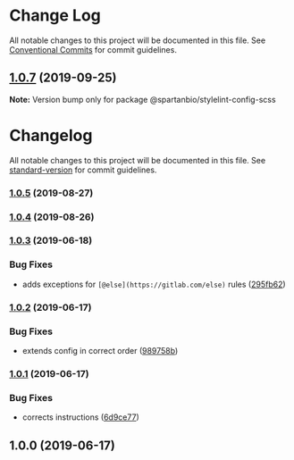 # Change Log

All notable changes to this project will be documented in this file.
See [Conventional Commits](https://conventionalcommits.org) for commit guidelines.

## [1.0.7](https://gitlab.com/spartanbio-ux/code-styles/compare/@spartanbio/stylelint-config-scss@1.0.6...@spartanbio/stylelint-config-scss@1.0.7) (2019-09-25)

**Note:** Version bump only for package @spartanbio/stylelint-config-scss





# Changelog

All notable changes to this project will be documented in this file. See [standard-version](https://github.com/conventional-changelog/standard-version) for commit guidelines.

### [1.0.5](https://gitlab.com/spartanbio-ux/stylelint-config-scss/compare/v1.0.4...v1.0.5) (2019-08-27)

### [1.0.4](https://gitlab.com/spartanbio-ux/stylelint-config-scss/compare/v1.0.3...v1.0.4) (2019-08-26)



### [1.0.3](https://gitlab.com/spartanbio-ux/stylelint-config-scss/compare/v1.0.2...v1.0.3) (2019-06-18)


### Bug Fixes

* adds exceptions for `[@else](https://gitlab.com/else)` rules ([295fb62](https://gitlab.com/spartanbio-ux/stylelint-config-scss/commit/295fb62))



### [1.0.2](https://gitlab.com/spartanbio-ux/stylelint-config-scss/compare/v1.0.1...v1.0.2) (2019-06-17)


### Bug Fixes

* extends config in correct order ([989758b](https://gitlab.com/spartanbio-ux/stylelint-config-scss/commit/989758b))



### [1.0.1](https://gitlab.com/spartanbio-ux/stylelint-config-scss/compare/v1.0.0...v1.0.1) (2019-06-17)


### Bug Fixes

*  corrects instructions ([6d9ce77](https://gitlab.com/spartanbio-ux/stylelint-config-scss/commit/6d9ce77))



## 1.0.0 (2019-06-17)

